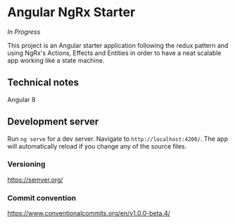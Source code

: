 # Angular NgRx Starter

*In Progress*

This project is an Angular starter application following the redux pattern and using NgRx's Actions, Effects and Entities in order to have a neat scalable app working like a state machine.

## Technical notes

Angular 8

## Development server

Run `ng serve` for a dev server. Navigate to `http://localhost:4200/`. The app will automatically reload if you change any of the source files.

### Versioning
https://semver.org/

### Commit convention
https://www.conventionalcommits.org/en/v1.0.0-beta.4/
